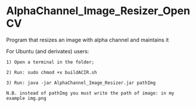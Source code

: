 # AlphaChannel_Image_Resizer_OpenCV
Program that resizes an image with alpha channel and maintains it

For Ubuntu (and derivates) users:

	1) Open a terminal in the folder;
	
	2) Run: sudo chmod +x buildACIR.sh
	
	3) Run: java -jar AlphaChannel_Image_Resizer.jar pathImg 
	
	N.B. instead of pathImg you must write the path of image: in my example img.png
